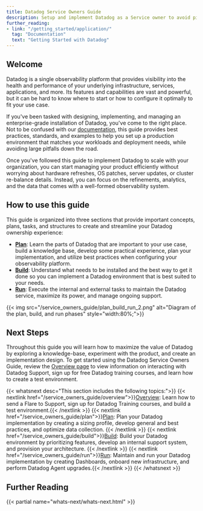 ```yaml
---
title: Datadog Service Owners Guide
description: Setup and implement Datadog as a Service owner to avoid pit-falls down the road
further_reading:
- link: "/getting_started/application/"
  tag: "Documentation"
  text: "Getting Started with Datadog"
---
```


## Welcome

Datadog is a single observability platform that provides visibility into the health and performance of your underlying infrastructure, services, applications, and more. Its features and capabilities are vast and powerful, but it can be hard to know where to start or how to configure it optimally to fit your use case.

If you've been tasked with designing, implementing, and managing an enterprise-grade installation of Datadog, you've come to the right place. Not to be confused with our [documentation][1], this guide provides best practices, standards, and examples to help you set up a production environment that matches your workloads and deployment needs, while avoiding large pitfalls down the road.

Once you've followed this guide to implement Datadog to scale with your organization, you can start managing your product efficiently without worrying about hardware refreshes, OS patches, server updates, or cluster re-balance details. Instead, you can focus on the refinements, analytics, and the data that comes with a well-formed observability system.  

## How to use this guide

This guide is organized into three sections that provide important concepts, plans, tasks, and structures to create and streamline your Datadog ownership experience:

* **[Plan][2]**: Learn the parts of Datadog that are important to your use case, build a knowledge base, develop some practical experience, plan your implementation, and utilize best practices when configuring your observability platform.  
* **[Build][3]**: Understand what needs to be installed and the best way to get it done so you can implement a Datadog environment that is best suited to your needs.  
* **[Run][4]**: Execute the internal and external tasks to maintain the Datadog service, maximize its power, and manage ongoing support.

{{< img src="/service_owners_guide/plan_build_run_2.png" alt="Diagram of the plan, build, and run phases" style="width:80%;">}}

## Next Steps

Throughout this guide you will learn how to maximize the value of Datadog by exploring a knowledge-base, experiment with the product, and create an implementation design. To get started using the Datadog Service Owners Guide, review the [Overview page][5] to view information on interacting with Datadog Support, sign up for free Datadog training courses, and learn how to create a test environment.

{{< whatsnext desc="This section includes the following topics:">}}
  {{< nextlink href="/service_owners_guide/overview">}}<u>Overview</u>: Learn how to send a Flare to Support, sign up for Datadog Training courses, and build a test environment.{{< /nextlink >}}
  {{< nextlink href="/service_owners_guide/plan">}}<u>Plan</u>: Plan your Datadog implementation by creating a sizing profile, develop general and best practices, and optimize data collection. {{< /nextlink >}}
  {{< nextlink href="/service_owners_guide/build">}}<u>Build</u>: Build your Datadog environment by prioritizing features, develop an internal support system, and provision your architecture.  {{< /nextlink >}}
  {{< nextlink href="/service_owners_guide/run">}}<u>Run</u>: Maintain and run your Datadog implementation by creating Dashboards, onboard new infrastructure, and perform Datadog Agent upgrades.{{< /nextlink >}}
{{< /whatsnext >}}

## Further Reading

{{< partial name="whats-next/whats-next.html" >}}


[1]: https://docs.datadoghq.com/
[2]: /service_owners_guide/plan
[3]: /service_owners_guide/build
[4]: /service_owners_guide/run
[5]: /service_owners_guide/overview
